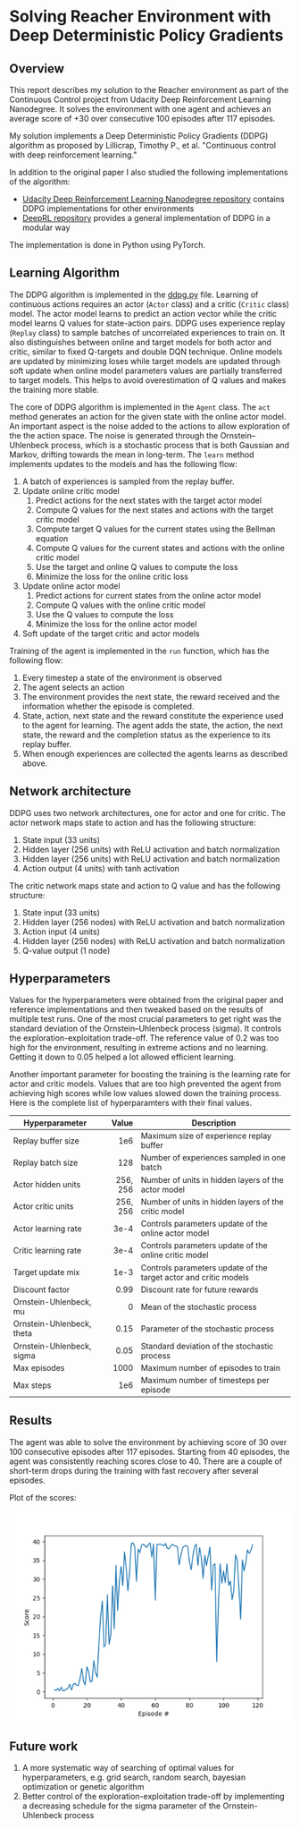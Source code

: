 # Solving Reacher Environment with Deep Deterministic Policy Gradients

## Overview

This report describes my solution to the Reacher environment as part of 
the Continuous Control project from Udacity Deep Reinforcement Learning Nanodegree. 
It solves the environment with one agent and achieves an average score of +30 over consecutive 100 episodes after 117 episodes.

My solution implements a Deep Deterministic Policy Gradients (DDPG) algorithm as proposed 
by Lillicrap, Timothy P., et al. "Continuous control with deep reinforcement learning."

In addition to the original paper I also studied the following implementations of the algorithm:

- [Udacity Deep Reinforcement Learning Nanodegree repository](https://github.com/udacity/deep-reinforcement-learning) 
contains DDPG implementations for other environments
- [DeepRL repository](https://github.com/ShangtongZhang/DeepRL) provides a general implementation of DDPG in a modular way

The implementation is done in Python using PyTorch. 

## Learning Algorithm

The DDPG algorithm is implemented in the [ddpg.py](ddpg.py) file. 
Learning of continuous actions requires an actor (`Actor` class) and a critic (`Critic` class) model.
The actor model learns to predict an action vector while the critic model learns Q values for state-action pairs.
DDPG uses experience replay (`Replay` class) to sample batches of uncorrelated experiences to train on. 
It also distinguishes between online and target models for both actor and critic, similar to fixed Q-targets and double DQN technique.
Online models are updated by minimizing loses while target models are updated through soft update 
when online model parameters values are partially transferred to target models. 
This helps to avoid overestimation of Q values and makes the training more stable.

The core of DDPG algorithm is implemented in the `Agent` class. 
The `act` method generates an action for the given state with the online actor model.
An important aspect is the noise added to the actions to allow exploration of the the action space.
The noise is generated through the Ornstein–Uhlenbeck process, 
which is a stochastic process that is both Gaussian and Markov, drifting towards the mean in long-term.
The `learn` method implements updates to the models and has the following flow:

1. A batch of experiences is sampled from the replay buffer.
2. Update online critic model
    1. Predict actions for the next states with the target actor model
    2. Compute Q values for the next states and actions with the target critic model
    3. Compute target Q values for the current states using the Bellman equation
    4. Compute Q values for the current states and actions with the online critic model
    5. Use the target and online Q values to compute the loss
    6. Minimize the loss for the online critic loss
3. Update online actor model
    1. Predict actions for current states from the online actor model
    2. Compute Q values with the online critic model
    3. Use the Q values to compute the loss
    4. Minimize the loss for the online actor model
4. Soft update of the target critic and actor models

Training of the agent is implemented in the `run` function, which has the following flow:

1. Every timestep a state of the environment is observed
2. The agent selects an action
3. The environment provides the next state, the reward received and the information whether the episode is completed.
4. State, action, next state and the reward constitute the experience used to the agent for learning.
The agent adds the state, the action, the next state, the reward and the completion status as the experience to its replay buffer.
5. When enough experiences are collected the agents learns as described above.
 
## Network architecture

DDPG uses two network architectures, one for actor and one for critic.
The actor network maps state to action and has the following structure:
 
1. State input (33 units)
2. Hidden layer (256 units) with ReLU activation and batch normalization
3. Hidden layer (256 units) with ReLU activation and batch normalization
4. Action output (4 units) with tanh activation

The critic network maps state and action to Q value and has the following structure:
1. State input (33 units)
2. Hidden layer (256 nodes) with ReLU activation and batch normalization
3. Action input (4 units)
4. Hidden layer (256 nodes) with ReLU activation and batch normalization
5. Q-value output (1 node)

## Hyperparameters

Values for the hyperparameters were obtained from the original paper and reference implementations 
and then tweaked based on the results of multiple test runs.
One of the most crucial parameters to get right was the standard deviation of the Ornstein–Uhlenbeck process (sigma). 
It controls the exploration-exploitation trade-off.
The reference value of 0.2 was too high for the environment, resulting in extreme actions and no learning. 
Getting it down to 0.05 helped a lot allowed efficient learning.

Another important parameter for boosting the training is the learning rate for actor and critic models.
Values that are too high prevented the agent from achieving high scores while low values slowed down the training process.
Here is the complete list of hyperparamters with their final values.

| Hyperparameter | Value | Description |
|---|---:|---|
| Replay buffer size | 1e6 | Maximum size of experience replay buffer |
| Replay batch size | 128 | Number of experiences sampled in one batch |
| Actor hidden units | 256, 256 | Number of units in hidden layers of the actor model |
| Actor critic units | 256, 256 | Number of units in hidden layers of the critic model |
| Actor learning rate | 3e-4 | Controls parameters update of the online actor model |
| Critic learning rate | 3e-4 | Controls parameters update of the online critic model |
| Target update mix | 1e-3 | Controls parameters update of the target actor and critic models |
| Discount factor | 0.99 | Discount rate for future rewards |
| Ornstein-Uhlenbeck, mu | 0 | Mean of the stochastic  process|
| Ornstein-Uhlenbeck, theta | 0.15 | Parameter of the stochastic process |
| Ornstein-Uhlenbeck, sigma | 0.05 | Standard deviation of the stochastic process |
| Max episodes | 1000 | Maximum number of episodes to train |
| Max steps | 1e6 | Maximum number of timesteps per episode |


## Results

The agent was able to solve the environment by achieving score of 30 over 100 consecutive episodes after 117 episodes.
Starting from 40 episodes, the agent was consistently reaching scores close to 40. 
There are a couple of short-term drops during the training with fast recovery after several episodes.

Plot of the scores:

![Rewards plot](scores.png)

## Future work

1. A more systematic way of searching of optimal values for hyperparameters, 
e.g. grid search, random search, bayesian optimization or genetic algorithm
2. Better control of the exploration-exploitation trade-off by implementing a decreasing schedule for the sigma parameter of the
Ornstein-Uhlenbeck process


